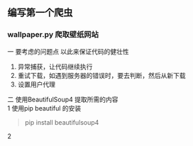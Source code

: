## 编写第一个爬虫
### wallpaper.py  爬取壁纸网站
一 要考虑的问题点 以此来保证代码的健壮性  

1. 异常捕获，让代码继续执行  
2. 重试下载，如遇到服务器的错误时，要去判断，然后从新下载  
3. 设置用户代理  

二 使用BeautifulSoup4 提取所需的内容  
1 使用pip beautiful 的安装   
> pip install beautifulsoup4  

2 
